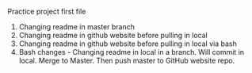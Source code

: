 Practice project first file
1. Changing readme in master branch
2. Changing readme in github website before pulling in local
3. Changing readme in github website before pulling in local via bash
4. Bash changes - Changing readme in local in a branch. Will commit in local. Merge to Master. Then push master to GitHub website repo.
